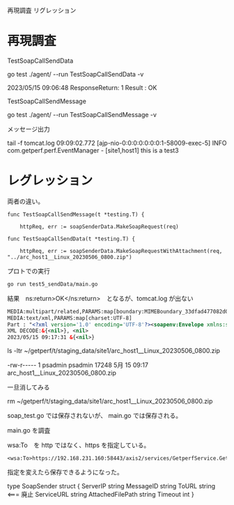 再現調査
リグレッション

# 再現調査

TestSoapCallSendData

go test ./agent/ --run TestSoapCallSendData -v


2023/05/15 09:06:48 ResponseReturn: 1
Result : OK

TestSoapCallSendMessage

go test ./agent/ --run TestSoapCallSendMessage -v

メッセージ出力 

 tail -f tomcat.log
09:09:02.772 [ajp-nio-0:0:0:0:0:0:0:1-58009-exec-5] INFO  com.getperf.perf.EventManager - [site1,host1] this is a test3

# レグレッション

両者の違い。

```golang
func TestSoapCallSendMessage(t *testing.T) {

    httpReq, err := soapSenderData.MakeSoapRequest(req)

func TestSoapCallSendData(t *testing.T) {

    httpReq, err := soapSenderData.MakeSoapRequestWithAttachment(req, "../arc_host1__Linux_20230506_0800.zip")

```

プロトでの実行

```bash
go run test5_sendData/main.go

```

結果　ns:return>OK</ns:return>　となるが、tomcat.log が出ない

```xml
MEDIA:multipart/related,PARAMS:map[boundary:MIMEBoundary_33dfad477082d08ea7a28d6f25d1c1e27de66d44f14312c5 start:<0.03dfad477082d08ea7a28d6f25d1c1e27de66d44f14312c5@apache.org> type:text/xml]
MEDIA:text/xml,PARAMS:map[charset:UTF-8]
Part : "<?xml version='1.0' encoding='UTF-8'?><soapenv:Envelope xmlns:soapenv=\"http://schemas.xmlsoap.org/soap/envelope/\"><soapenv:Header xmlns:wsa=\"http://www.w3.org/2005/08/addressing\"><wsa:Action>urn:sendDataResponse</wsa:Action><wsa:RelatesTo>urn:uuid:254de93f-816d-4fc2-b424-de340f173c8b</wsa:RelatesTo></soapenv:Header><soapenv:Body><ns:sendDataResponse xmlns:ns=\"http://perf.getperf.com\"><ns:return>OK</ns:return></ns:sendDataResponse></soapenv:Body></soapenv:Envelope>"
XML DECODE:&{<nil>}, <nil>
2023/05/15 09:17:31 &{<nil>}
```

ls -ltr ~/getperf/t/staging_data/site1/arc_host1__Linux_20230506_0800.zip

-rw-r----- 1 psadmin psadmin 17248  5月 15 09:17 arc_host1__Linux_20230506_0800.zip

一旦消してみる

rm ~/getperf/t/staging_data/site1/arc_host1__Linux_20230506_0800.zip

soap_test.go では保存されないが、 main.go では保存される。

main.go を調査

wsa:To　を http ではなく、https を指定している。

    <wsa:To>https://192.168.231.160:58443/axis2/services/GetperfService.GetperfServiceHttpsSoap11Endpoint/</wsa:To>

指定を変えたら保存できるようになった。


type SoapSender struct {
    ServerIP         string
    MessageID        string
    ToURL            string <=== 廃止
    ServiceURL       string
    AttachedFilePath string
    Timeout          int
}
